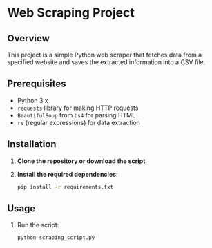 # Web Scraping Project

## Overview
This project is a simple Python web scraper that fetches data from a specified website and saves the extracted information into a CSV file.

## Prerequisites
- Python 3.x
- `requests` library for making HTTP requests
- `BeautifulSoup` from `bs4` for parsing HTML
- `re` (regular expressions) for data extraction

## Installation

1. **Clone the repository or download the script**.

2. **Install the required dependencies**:
    ```bash
    pip install -r requirements.txt
    ```

## Usage

1. Run the script:
   ```bash
   python scraping_script.py
